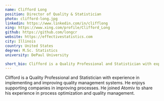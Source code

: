 ```yaml
---
name: Clifford Long
position: Director of Quality & Statistician
photo: clifford-long.jpg
linkedin: https://www.linkedin.com/in/clifflong
xing: https://www.xing.com/profile/Clifford_Long
github: https://github.com/longcr
website: https://effectivestatistics.com
city: Illinois
country: United States
degree: M.Sc. Statistics
university: DePaul University

short_bio: Clifford is a Quality Professional and Statistician with experience in implementing and improving quality management systems. He enjoys supporting companies in improving processes. 
---
```

Clifford is a Quality Professional and Statistician with experience in implementing and improving quality management systems. He enjoys supporting companies in improving processes. He joined Atomiv to share his experience in process optimization and quality management.